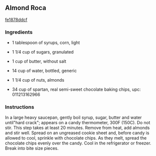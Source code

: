 ## Almond Roca

[fe1878ddcf](http://www.food.com/recipe/almond-roca-15016)

### Ingredients

 - 1 tablespoon of syrups, corn, light

 - 1 1/4 cup of sugars, granulated

 - 1 cup of butter, without salt

 - 14 cup of water, bottled, generic

 - 1 1/4 cup of nuts, almonds

 - 34 cup of spartan, real semi-sweet chocolate baking chips, upc: 011213162966

### Instructions

In a large heavy saucepan, gently boil syrup, sugar, butter and water until"hard crack"; appears on a candy thermometer, 300F (150C). Do not stir. This step takes at least 20 minutes. Remove from heat, add almonds and stir well. Spread on an ungreased cookie sheet and, before candy is allowed to cool, sprinkle with chocolate chips. As they melt, spread the chocolate chips evenly over the candy. Cool in the refrigerator or freezer. Break into bite size pieces.